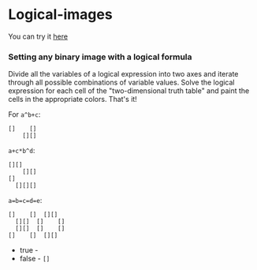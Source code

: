 # Logical-images

You can try it [here](https://mihahanya.github.io/Logical-images/) 

### Setting any binary image with a logical formula

Divide all the variables of a logical expression into two axes and iterate through all possible combinations of variable values. Solve the logical expression for each cell of the "two-dimensional truth table" and paint the cells in the appropriate colors. That's it!

For `a^b+c`:
```
[]    []
    [][]
```

`a+c*b^d`:
```
[][]    
    [][]
[]      
  [][][]
```

`a=b=c=d=e`:
```
[]    []  [][]  
  [][]  []    []
  [][]  []    []
[]    []  [][]
```

* true - `  `
* false - `[]`
